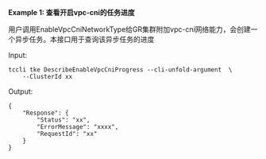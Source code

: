 **Example 1: 查看开启vpc-cni的任务进度**

用户调用EnableVpcCniNetworkType给GR集群附加vpc-cni网络能力，会创建一个异步任务。本接口用于查询该异步任务的进度

Input: 

```
tccli tke DescribeEnableVpcCniProgress --cli-unfold-argument  \
    --ClusterId xx
```

Output: 
```
{
    "Response": {
        "Status": "xx",
        "ErrorMessage": "xxxx",
        "RequestId": "xx"
    }
}
```

